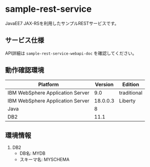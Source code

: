 # sample-rest-service
JavaEE7 JAX-RSを利用したサンプルRESTサービスです。

## サービス仕様
API詳細は `sample-rest-service-webapi-doc` を確認してください。

## 動作確認環境
| Platform | Version | Edition |
| -------- | ------- | ------- |
| IBM WebSphere Application Server | 9.0 | traditional |
| IBM WebSphere Application Server | 18.0.0.3 | Liberty |
| Java | 8 | |
| DB2 | 11.1 | |

## 環境情報
1. DB2
    - DB名: MYDB
    - スキーマ名: MYSCHEMA
